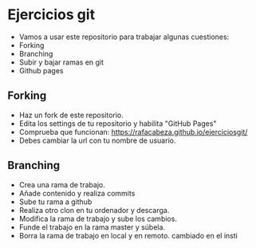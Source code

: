 # Ejercicios git

- Vamos a usar este repositorio para trabajar algunas cuestiones:
- Forking
- Branching
- Subir y bajar ramas en git
- Github pages


## Forking

- Haz un fork de este repositorio.
- Edita los settings de tu repositorio y habilita "GitHub Pages"
- Comprueba que funcionan: https://rafacabeza.github.io/ejerciciosgit/
- Debes cambiar la url con tu nombre de usuario.

## Branching
- Crea una rama de trabajo.
- Añade contenido y realiza commits
- Sube tu rama a github
- Realiza otro clon en tu ordenador y descarga.
- Modifica la rama de trabajo y sube los cambios.
- Funde el trabajo en la rama master y súbela.
- Borra la rama de trabajo en local y en remoto.
cambiado en el insti
